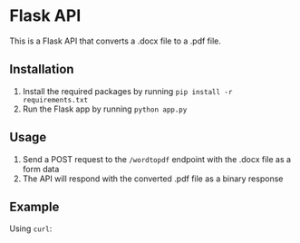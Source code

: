 # Flask API

This is a Flask API that converts a .docx file to a .pdf file.

## Installation

1. Install the required packages by running `pip install -r requirements.txt`
2. Run the Flask app by running `python app.py`

## Usage

1. Send a POST request to the `/wordtopdf` endpoint with the .docx file as a form data
2. The API will respond with the converted .pdf file as a binary response

## Example

Using `curl`:


